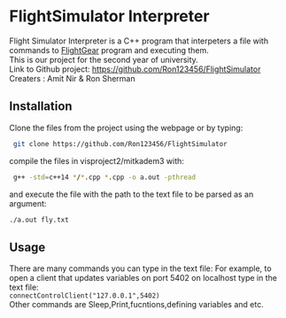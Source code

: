 # FlightSimulator Interpreter

Flight Simulator Interpreter is a C++ program that interpeters a file with commands to [FlightGear](https://www.flightgear.org/) program and executing them.  
This is our project for the second year of university.  
Link to Github project: https://github.com/Ron123456/FlightSimulator  
Creaters : Amit Nir & Ron Sherman
## Installation

Clone the files from the project using the webpage or  by typing:     
```bash  
 git clone https://github.com/Ron123456/FlightSimulator
```  
compile the files in visproject2/mitkadem3 with:
```bash  
 g++ -std=c++14 */*.cpp *.cpp -o a.out -pthread  
```   
and execute the file with the path to the text file to be parsed as an argument:     
```bash
./a.out fly.txt
```

## Usage
There are many commands you can type in the text file:
For example, to open a client that updates variables on port 5402 on localhost type in the text file:  
```connectControlClient("127.0.0.1",5402)```  
Other commands are Sleep,Print,fucntions,defining variables and etc.
